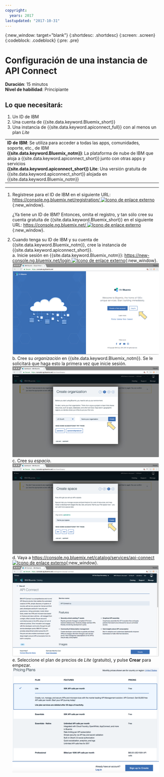 ```yaml
---
copyright:
  years: 2017
lastupdated: "2017-10-31"
---
```


{:new_window: target="blank"}
{:shortdesc: .shortdesc}
{:screen: .screen}
{:codeblock: .codeblock}
{:pre: .pre}

# Configuración de una instancia de API Connect
**Duración**: 15 minutos  
**Nivel de habilidad**: Principiante  


## Lo que necesitará:
1. Un ID de IBM
2. Una cuenta de {{site.data.keyword.Bluemix_short}}
3. Una instancia de {{site.data.keyword.apiconnect_full}} con al menos un plan _Lite_


<table>
  <tr><td><b>ID de IBM</b>: Se utiliza para acceder a todas las apps, comunidades, soporte, etc., de IBM
    <br>
    <b>{{site.data.keyword.Bluemix_notm}}</b>: La plataforma de nube de IBM que aloja a {{site.data.keyword.apiconnect_short}} junto con otras apps y servicios<br>
    <b>{{site.data.keyword.apiconnect_short}} Lite</b>: Una versión gratuita de {{site.data.keyword.apiconnect_short}} alojada en {{site.data.keyword.Bluemix_notm}}</td></tr>
  </table>  


---


1. Regístrese para el ID de IBM en el siguiente URL: [https://console.ng.bluemix.net/registration/ ![Icono de enlace externo](../../../icons/launch-glyph.svg "Icono de enlace externo")](https://console.ng.bluemix.net/registration/){:new_window}.

	¿Ya tiene un ID de IBM? Entonces, omita el registro, y tan sólo cree su cuenta gratuita de {{site.data.keyword.Bluemix_short}} en el siguiente URL: [https://console.ng.bluemix.net/ ![Icono de enlace externo](../../../icons/launch-glyph.svg "Icono de enlace externo")](https://console.ng.bluemix.net/){:new_window}.  

2. Cuando tenga su ID de IBM y su cuenta de {{site.data.keyword.Bluemix_notm}}, cree la instancia de {{site.data.keyword.apiconnect_short}}.  
  a. Inicie sesión en {{site.data.keyword.Bluemix_notm}}: [https://new-console.ng.bluemix.net/login ![Icono de enlace externo](../../../icons/launch-glyph.svg "Icono de enlace externo")](https://new-console.ng.bluemix.net/login){:new_window}.  
  ![](images/prereqs-1.png)  
  b. Cree su _organización_ en {{site.data.keyword.Bluemix_notm}}. Se le solicitará que haga esto la primera vez que inicie sesión.  
  ![](images/prereqs-2.png)
  c. Cree su _espacio_.  
  ![](images/prereqs-3.png)
  d. Vaya a [https://console.ng.bluemix.net/catalog/services/api-connect ![Icono de enlace externo](../../../icons/launch-glyph.svg "Icono de enlace externo")](https://console.ng.bluemix.net/catalog/services/api-connect){:new_window}.  
  ![](images/prereqs-4.png)  
  e. Seleccione el plan de precios de _Lite_ (gratuito), y pulse **Crear** para empezar.  
  ![](images/lite-plan.png)  
